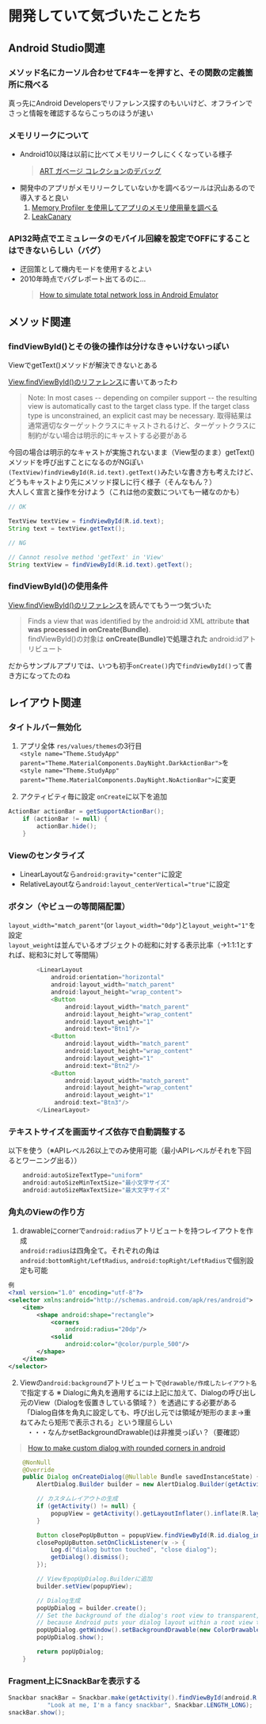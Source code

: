 # 開発していて気づいたことたち

## Android Studio関連
### メソッド名にカーソル合わせてF4キーを押すと、その関数の定義箇所に飛べる
真っ先にAndroid Developersでリファレンス探すのもいいけど、オフラインでさっと情報を確認するならこっちのほうが速い

### メモリリークについて
- Android10以降は以前に比べてメモリリークしにくくなっている様子
  > [ART ガベージ コレクションのデバッグ](https://source.android.google.cn/devices/tech/dalvik/gc-debug?hl=ja)
- 開発中のアプリがメモリリークしていないかを調べるツールは沢山あるので導入すると良い
  1. [Memory Profiler を使用してアプリのメモリ使用量を調べる](https://developer.android.com/studio/profile/memory-profiler?hl=ja)
  2. [LeakCanary](https://square.github.io/leakcanary/)

### API32時点でエミュレータのモバイル回線を設定でOFFにすることはできないらしい（バグ）
- 迂回策として機内モードを使用するとよい
- 2010年時点でバグレポート出てるのに...
  > [How to simulate total network loss in Android Emulator](https://stackoverflow.com/questions/4154815/how-to-simulate-total-network-loss-in-android-emulator?rq=1)

## メソッド関連
### findViewById()とその後の操作は分けなきゃいけないっぽい
ViewでgetText()メソッドが解決できないとある   

[View.findViewById()のリファレンス](https://developer.android.com/reference/android/app/Activity#findViewById(int))に書いてあったわ
> Note: In most cases -- depending on compiler support -- the resulting view is automatically cast to the target class type.
> If the target class type is unconstrained, an explicit cast may be necessary.
> 取得結果は通常適切なターゲットクラスにキャストされるけど、ターゲットクラスに制約がない場合は明示的にキャストする必要がある

今回の場合は明示的なキャストが実施されないまま（View型のまま）getText()メソッドを呼び出すことになるのがNGぽい  
`(TextView)findViewById(R.id.text).getText()`みたいな書き方も考えたけど、どうもキャストより先にメソッド探しに行く様子（そんなもん？）  
大人しく宣言と操作を分けよう（これは他の変数についても一緒なのかも）
```java
// OK

TextView textView = findViewById(R.id.text);
String text = textView.getText();

// NG

// Cannot resolve method 'getText' in 'View'
String textView = findViewById(R.id.text).getText();

```

### findViewById()の使用条件
[View.findViewById()のリファレンス](https://developer.android.com/reference/android/app/Activity#findViewById(int))を読んでてもう一つ気づいた
> Finds a view that was identified by the android:id XML attribute __that was processed in onCreate(Bundle)__.  
> findViewById()の対象は __onCreate(Bundle)で処理された__ android:idアトリビュート
> 
だからサンプルアプリでは、いつも初手`onCreate()`内で`findViewById()`って書き方になってたのね


## レイアウト関連
### タイトルバー無効化
1. アプリ全体
`res/values/themes`の3行目  
`<style name="Theme.StudyApp" parent="Theme.MaterialComponents.DayNight.DarkActionBar">`を  
`<style name="Theme.StudyApp" parent="Theme.MaterialComponents.DayNight.NoActionBar">`に変更

2. アクティビティ毎に設定
`onCreate`に以下を追加  
```java
ActionBar actionBar = getSupportActionBar();
    if (actionBar != null) {
        actionBar.hide();
    }
```
### Viewのセンタライズ
- LinearLayoutなら`android:gravity="center"`に設定
- RelativeLayoutなら`android:layout_centerVertical="true"`に設定

### ボタン（やビューの等間隔配置）
`layout_width="match_parent"`(or `layout_width="0dp"`)と`layout_weight="1"`を設定  
`layout_weight`は並んでいるオブジェクトの総和に対する表示比率（→1:1:1とすれば、総和3に対して等間隔）
```java
        <LinearLayout
            android:orientation="horizontal"
            android:layout_width="match_parent"
            android:layout_height="wrap_content">
            <Button
                android:layout_width="match_parent"
                android:layout_height="wrap_content"
                android:layout_weight="1"
                android:text="Btn1"/>
            <Button
                android:layout_width="match_parent"
                android:layout_height="wrap_content"
                android:layout_weight="1"
                android:text="Btn2"/>
            <Button
                android:layout_width="match_parent"
                android:layout_height="wrap_content"
                android:layout_weight="1"
             android:text="Btn3"/>
        </LinearLayout>
```

### テキストサイズを画面サイズ依存で自動調整する
以下を使う（※APIレベル26以上でのみ使用可能（最小APIレベルがそれを下回るとワーニング出る））
```java
    android:autoSizeTextType="uniform"
    android:autoSizeMinTextSize="最小文字サイズ"
    android:autoSizeMaxTextSize="最大文字サイズ"
```

### 角丸のViewの作り方
1. drawableにcornerで`android:radius`アトリビュートを持つレイアウトを作成  
`android:radius`は四角全て。それぞれの角は`android:bottomRight/LeftRadius`, `android:topRight/LeftRadius`で個別設定も可能
```xml
例
<?xml version="1.0" encoding="utf-8"?>
<selector xmlns:android="http://schemas.android.com/apk/res/android">
    <item>
        <shape android:shape="rectangle">
            <corners
                android:radius="20dp"/>
            <solid
                android:color="@color/purple_500"/>
        </shape>
    </item>
</selector>
```
2. Viewの`android:background`アトリビュートで`@drawable/作成したレイアウト名`で指定する
※ Dialogに角丸を適用するには上記に加えて、Dialogの呼び出し元のView（Dialogを仮置きしている領域？）を透過にする必要がある  
　「Dialog自体を角丸に設定しても、呼び出し元では領域が矩形のまま→重ねてみたら矩形で表示される」という理屈らしい  
　・・・なんかsetBackgroundDrawable()は非推奨っぽい？（要確認）
> [How to make custom dialog with rounded corners in android](https://stackoverflow.com/questions/28937106/how-to-make-custom-dialog-with-rounded-corners-in-android)
```java
    @NonNull
    @Override
    public Dialog onCreateDialog(@Nullable Bundle savedInstanceState) {
        AlertDialog.Builder builder = new AlertDialog.Builder(getActivity());

        // カスタムレイアウトの生成
        if (getActivity() != null) {
            popupView = getActivity().getLayoutInflater().inflate(R.layout.popup_menu, null);
        }

        Button closePopUpButton = popupView.findViewById(R.id.dialog_inner_close_button);
        closePopUpButton.setOnClickListener(v -> {
            Log.d("dialog button touched", "close dialog");
            getDialog().dismiss();
        });

        // ViewをpopUpDialog.Builderに追加
        builder.setView(popupView);

        // Dialog生成
        popUpDialog = builder.create();
        // Set the background of the dialog's root view to transparent,
        // because Android puts your dialog layout within a root view that hides the corners in your custom layout.
        popUpDialog.getWindow().setBackgroundDrawable(new ColorDrawable(Color.TRANSPARENT));
        popUpDialog.show();

        return popUpDialog;
    }
```

### Fragment上にSnackBarを表示する
```java
Snackbar snackBar = Snackbar.make(getActivity().findViewById(android.R.id.content),
           "Look at me, I'm a fancy snackbar", Snackbar.LENGTH_LONG);
snackBar.show();
```

